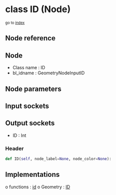 # class ID (Node)

<sub>go to [index](/docs/index.md)</sub>

## Node reference

Node
----
 - Class name : ID
 - bl_idname : GeometryNodeInputID

Node parameters
---------------

Input sockets
-------------

Output sockets
--------------
 - ID : Int

### Header

``` python
def ID(self, node_label=None, node_color=None):
```

## Implementations

o functions : [id](#id)
o Geometry : [ID](#id) 

